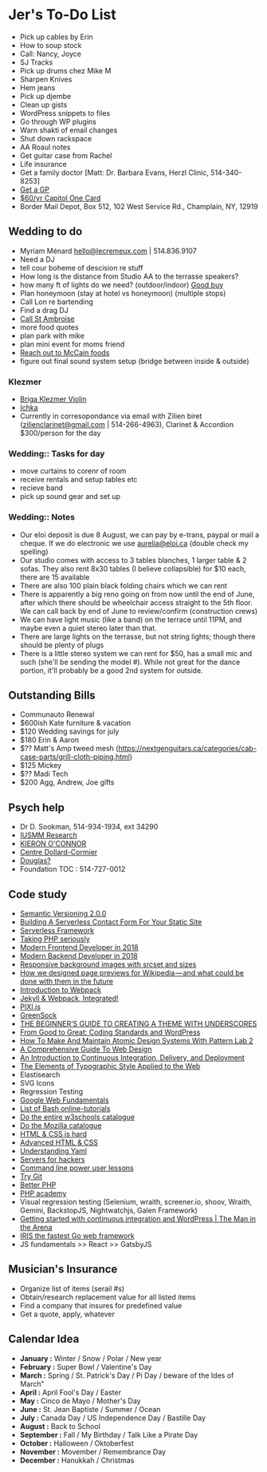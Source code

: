 # Jer's To-Do List

- Pick up cables by Erin
- How to soup stock
- Call: Nancy, Joyce
- SJ Tracks
- Pick up drums chez Mike M
- Sharpen Knives
- Hem jeans
- Pick up djembe
- Clean up gists
- WordPress snippets to files
- Go through WP plugins
- Warn shakti of email changes
- Shut down rackspace
- AA Roaul notes
- Get guitar case from Rachel
- Life insurance
- Get a family doctor [Matt: Dr. Barbara Evans, Herzl Clinic, 514-340-8253]
- [Get a GP](http://gamf.gouv.qc.ca/index_en.html)
- [$60/yr Capitol One Card](http://bit.ly/28Os44b)
- Border Mail Depot, Box 512, 102 West Service Rd., Champlain, NY, 12919

## Wedding to do

- Myriam Ménard hello@lecremeux.com | 514.836.9107
- Need a DJ
- tell cour boheme of descision re stuff
- How long is the distance from Studio AA to the terrasse speakers?
- how many ft of lights do we need? (outdoor/indoor) [Good buy](https://www.amazon.com/Backyard-Hanging-Outdoor-Pergola-Deckyard/dp/B00RQHBZVS/)
- Plan honeymoon (stay at hotel vs honeymoon) (multiple stops)
- Call Lon re bartending
- Find a drag DJ
- [Call St Ambroise](http://mcauslan.com/en/)
- more food quotes
- plan park with mike
- plan mini event for moms friend
- [Reach out to McCain foods](https://www.mccain.com/)
- figure out final sound system setup (bridge between inside & outside)

### Klezmer

- [Briga Klezmer Violin](https://brigamusic.com/about/)
- [Ichka](https://ichka.bandcamp.com/album/podorozh)
- Currently in corresopondance via email with Zilien biret (zilienclarinet@gmail.com | 514-266-4963), Clarinet & Accordion $300/person for the day

### Wedding:: Tasks for day

- move curtains to corenr of room
- receive rentals and setup tables etc
- recieve band
- pick up sound gear and set up

### Wedding:: Notes

- Our eloi deposit is due 8 August, we can pay by e-trans, paypal or mail a cheque. If we do electronic we use aurelia@eloi.ca (double check my spelling)
- Our studio comes with access to 3 tables blanches, 1 larger table & 2 sofas. They also rent 8x30 tables (I believe collapsible) for $10 each, there are 15 available 
- There are also 100 plain black folding chairs which we can rent
- There is apparently a big reno going on from now until the end of June, after which there should be wheelchair access straight to the 5th floor. We can call back by end of June to review/confirm (construction crews)
- We can have light music (like a band) on the terrace until 11PM, and maybe even a quiet stereo later than that.
- There are large lights on the terrasse, but not string lights; though there should be plenty of plugs
- There is a little stereo system we can rent for $50, has a small mic and such (she'll be sending the model #). While not great for the dance portion, it'll probably be a good 2nd system for outside.

## Outstanding Bills

- Communauto Renewal
- $600ish Kate furniture & vacation
- $120 Wedding savings for july
- $180 Erin & Aaron
- $?? Matt's Amp tweed mesh (https://nextgenguitars.ca/categories/cab-case-parts/grill-cloth-piping.html)
- $125 Mickey
- $?? Madi Tech
- $200 Agg, Andrew, Joe gifts

## Psych help

- Dr D. Sookman, 514-934-1934, ext 34290
- [IUSMM Research](http://www.iusmm.ca/research.html)
- [KIERON O'CONNOR](http://www.iusmm.ca/kieronoconnor.html)
- [Centre Dollard-Cormier](http://dependancemontreal.ca/programmes-et-services/adultes)
- [Douglas?](http://www.douglas.qc.ca/?locale=en)
- Foundation TOC : 514-727-0012

## Code study

- [Semantic Versioning 2.0.0](https://semver.org/)
- [Building A Serverless Contact Form For Your Static Site](https://www.smashingmagazine.com/2018/05/building-serverless-contact-form-static-website/)
- [Serverless Framework](https://serverless.com/framework/)
- [Taking PHP seriously](https://slack.engineering/taking-php-seriously-cf7a60065329)
- [Modern Frontend Developer in 2018](https://medium.com/tech-tajawal/modern-frontend-developer-in-2018-4c2072fa2b9c)
- [Modern Backend Developer in 2018](https://medium.com/tech-tajawal/modern-backend-developer-in-2018-6b3f7b5f8b9)
- [Responsive background images with srcset and sizes](https://aclaes.com/responsive-background-images-with-srcset-and-sizes/)
- [How we designed page previews for Wikipedia — and what could be done with them in the future](https://medium.com/freely-sharing-the-sum-of-all-knowledge/how-we-designed-page-previews-for-wikipedia-and-what-could-be-done-with-them-in-the-future-7a5fa6b07b96)
- [Introduction to Webpack](https://code.tutsplus.com/series/introduction-to-webpack--cms-983)
- [Jekyll & Webpack, Integrated!](https://github.com/allizad/jekyll-webpack)
- [PIXI.js](http://www.pixijs.com/)
- [GreenSock](https://greensock.com/)
- [THE BEGINNER’S GUIDE TO CREATING A THEME WITH UNDERSCORES](https://torquemag.io/2017/08/beginners-guide-to-creating-a-theme-underscores/)
- [From Good to Great: Coding Standards and WordPress](https://hs.wpengine.com/recorded-webinar-good2great-coding-stds-wp)
- [How To Make And Maintain Atomic Design Systems With Pattern Lab 2](https://www.smashingmagazine.com/2016/07/building-maintaining-atomic-design-systems-pattern-lab/)
- [A Comprehensive Guide To Web Design](https://www.smashingmagazine.com/2017/11/comprehensive-guide-web-design/)
- [An Introduction to Continuous Integration, Delivery, and Deployment](https://www.digitalocean.com/community/tutorials/an-introduction-to-continuous-integration-delivery-and-deployment)
- [The Elements of Typographic Style Applied to the Web](http://webtypography.net/toc/)
- Elastisearch
- SVG Icons
- Regression Testing
- [Google Web Fundamentals](https://developers.google.com/web/)
- [List of Bash online-tutorials](http://wiki.bash-hackers.org/scripting/tutoriallist)
- [Do the entire w3schools catalogue](https://www.w3schools.com/)
- [Do the Mozilla catalogue](https://developer.mozilla.org/en-US/)
- [HTML & CSS is hard](https://internetingishard.com/html-and-css/)
- [Advanced HTML & CSS](https://learn.shayhowe.com/advanced-html-css/)
- [Understanding Yaml](https://docs.saltstack.com/en/latest/topics/yaml/)
- [Servers for hackers](https://serversforhackers.com/)
- [Command line power user lessons](https://commandlinepoweruser.com/)
- [Try Git](https://www.codeschool.com/courses/try-git/)
- [Better PHP](https://www.youtube.com/user/betterphp)
- [PHP academy](https://www.youtube.com/user/phpacademy)
- Visual regression testing (Selenium, wraith, screener.io, shoov, Wraith, Gemini, BackstopJS, Nightwatchjs, Galen Framework)
- [Getting started with continuous integration and WordPress | The Man in the Arena](https://carlalexander.ca/continuous-integration-wordpress/)
- [IRIS the fastest Go web framework](https://github.com/kataras/iris)
- JS fundamentals >> React >> GatsbyJS

## Musician's Insurance

- Organize list of items (serail #s)
- Obtain/research replacement value for all listed items
- Find a company that insures for predefined value
- Get a quote, apply, whatever

## Calendar Idea

- **January :** Winter / Snow / Polar / New year
- **February :** Super Bowl / Valentine's Day
- **March :** Spring / St. Patrick's Day / Pi Day / beware of the Ides of March”
- **April :** April Fool's Day / Easter
- **May :** Cinco de Mayo / Mother's Day
- **June :** St. Jean Baptiste / Summer / Ocean
- **July :** Canada Day / US Independence Day / Bastille Day
- **August :** Back to School
- **September :** Fall / My Birthday / Talk Like a Pirate Day
- **October :** Halloween / Oktoberfest
- **November :** Movember / Remembrance Day
- **December :** Hanukkah / Christmas
